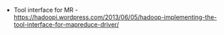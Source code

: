 
* Tool interface for MR - https://hadoopi.wordpress.com/2013/06/05/hadoop-implementing-the-tool-interface-for-mapreduce-driver/